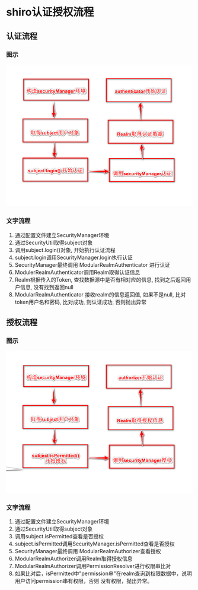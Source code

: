 # shiro认证授权流程

## 认证流程

### 图示

![image-20191104100517201](assets/image-20191104100517201.png)

### 文字流程

1. 通过配置文件建立SecurityManager环境
2. 通过SecurityUtil取得subject对象
3. 调用subject.login()对象, 开始执行认证流程
4. subject.login调用SecurityManager.login执行认证
5. SecurityManager最终调用 ModularRealmAuthenticator 进行认证
6. ModulerRealmAuthenticator调用Realm取得认证信息
7. Realm根据传入的Token, 查找数据源中是否有相对应的信息, 找到之后返回用户信息, 没有找到返回null
8.  ModularRealmAuthenticator 接收realm的信息返回值, 如果不是null, 比对token用户名和密码, 比对成功, 则认证成功, 否则抛出异常

## 授权流程

### 图示

![image-20191104102209814](assets/image-20191104102209814.png)

### 文字流程

1. 通过配置文件建立SecurityManager环境
2. 通过SecurityUtil取得subject对象
3. 调用subject.isPermitted查看是否授权
4. subject.isPermitted调用SecurityManager.isPermitted查看是否授权
5. SecurityManager最终调用 ModularRealmAuthorizer查看授权
6. ModularRealmAuthorizer调用Realm取得授权信息
7.  ModularRealmAuthorizer调用PermissionResolver进行权限串比对 
8.   如果比对后，isPermitted中"permission串"在realm查询到权限数据中，说明用户访问permission串有权限，否则 没有权限，抛出异常。 